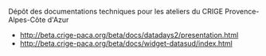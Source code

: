 Dépôt des documentations techniques pour les ateliers du CRIGE Provence-Alpes-Côte d'Azur
* http://beta.crige-paca.org/beta/docs/datadays2/presentation.html
* http://beta.crige-paca.org/beta/docs/widget-datasud/index.html

